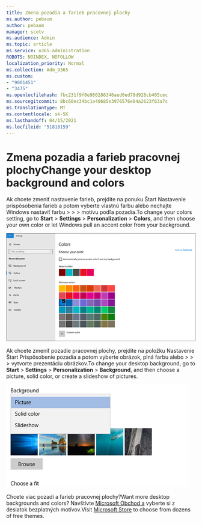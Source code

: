 ```yaml
---
title: Zmena pozadia a farieb pracovnej plochy
ms.author: pebaum
author: pebaum
manager: scotv
ms.audience: Admin
ms.topic: article
ms.service: o365-administration
ROBOTS: NOINDEX, NOFOLLOW
localization_priority: Normal
ms.collection: Adm_O365
ms.custom:
- "9001451"
- "3475"
ms.openlocfilehash: fbc231f9f0e980286346aed0ed78d928cb405cec
ms.sourcegitcommit: 8bc60ec34bc1e40685e3976576e04a2623f63a7c
ms.translationtype: MT
ms.contentlocale: sk-SK
ms.lasthandoff: 04/15/2021
ms.locfileid: "51818159"
---
```

# <a name="change-your-desktop-background-and-colors"></a><span data-ttu-id="86e0d-102">Zmena pozadia a farieb pracovnej plochy</span><span class="sxs-lookup"><span data-stu-id="86e0d-102">Change your desktop background and colors</span></span>

<span data-ttu-id="86e0d-103">Ak chcete zmeniť nastavenie farieb, prejdite na ponuku Štart Nastavenie prispôsobenia farieb a potom vyberte vlastnú farbu alebo nechajte Windows nastaviť farbu  >    >    >  motívu podľa pozadia.</span><span class="sxs-lookup"><span data-stu-id="86e0d-103">To change your colors setting, go to **Start** > **Settings** > **Personalization** > **Colors**, and then choose your own color or let Windows pull an accent color from your background.</span></span>

![Prispôsobte si farby vo Windowse.](media/windows-personalization-colors.png)

<span data-ttu-id="86e0d-105">Ak chcete zmeniť pozadie pracovnej plochy, prejdite na položku Nastavenie Štart Prispôsobenie pozadia a potom vyberte obrázok, plná farbu alebo  >    >    >  vytvorte prezentáciu obrázkov.</span><span class="sxs-lookup"><span data-stu-id="86e0d-105">To change your desktop background, go to **Start** > **Settings** > **Personalization** > **Background**, and then choose a picture, solid color, or create a slideshow of pictures.</span></span> 

![Zmeňte pozadie pracovnej plochy Windowsu.](media/windows-desktop-background.png)

<span data-ttu-id="86e0d-107">Chcete viac pozadí a farieb pracovnej plochy?</span><span class="sxs-lookup"><span data-stu-id="86e0d-107">Want more desktop backgrounds and colors?</span></span> <span data-ttu-id="86e0d-108">Navštívte [Microsoft Obchod a](https://www.microsoft.com/store/collections/windowsthemes) vyberte si z desiatok bezplatných motívov.</span><span class="sxs-lookup"><span data-stu-id="86e0d-108">Visit [Microsoft Store](https://www.microsoft.com/store/collections/windowsthemes) to choose from dozens of free themes.</span></span>
